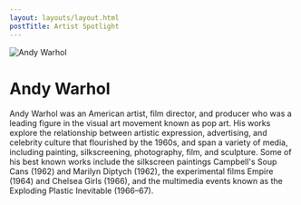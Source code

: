 ```yaml
---
layout: layouts/layout.html
postTitle: Artist Spotlight
---
```


![Andy Warhol](/img/warhol.jpg)

# Andy Warhol

Andy Warhol was an American artist, film director, and producer who was a leading figure in the visual art movement known as pop art. His works explore the relationship between artistic expression, advertising, and celebrity culture that flourished by the 1960s, and span a variety of media, including painting, silkscreening, photography, film, and sculpture. Some of his best known works include the silkscreen paintings Campbell's Soup Cans (1962) and Marilyn Diptych (1962), the experimental films Empire (1964) and Chelsea Girls (1966), and the multimedia events known as the Exploding Plastic Inevitable (1966–67).
